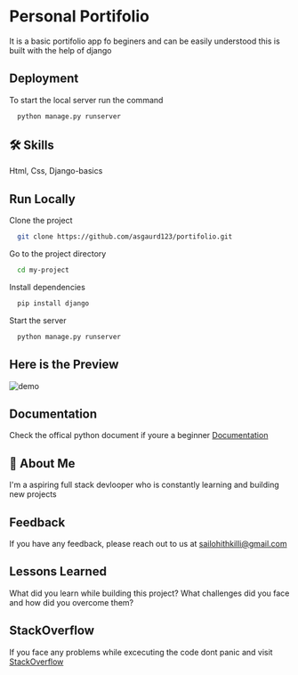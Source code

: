 
# Personal Portifolio

It is a basic portifolio app fo beginers and can be easily understood this is built with the help of
django

## Deployment

To start the local server run the command

```bash
  python manage.py runserver
```


## 🛠 Skills
Html, Css, Django-basics

## Run Locally

Clone the project

```bash
  git clone https://github.com/asgaurd123/portifolio.git
```

Go to the project directory

```bash
  cd my-project
```

Install dependencies

```bash
  pip install django
```

Start the server

```bash
  python manage.py runserver
```
## Here is the Preview
![demo](https://user-images.githubusercontent.com/89977344/161102324-a369a0a7-93ff-47ec-aa88-fa200dad7006.PNG)


## Documentation

Check the offical python document if youre a beginner [Documentation](https://docs.python.org/3/tutorial/index.html)


## 🚀 About Me
I'm a aspiring full stack devlooper who is constantly learning and building new projects


## Feedback

If you have any feedback, please reach out to us at sailohithkilli@gmail.com


## Lessons Learned

What did you learn while building this project? What challenges did you face and how did you overcome them?


## StackOverflow

If you face any problems while excecuting the code dont panic and visit
[StackOverflow](https://stackoverflow.com/)
